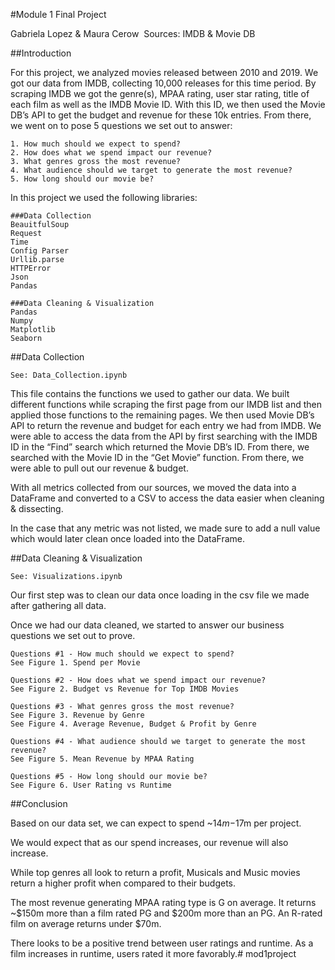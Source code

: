 #Module 1 Final Project

Gabriela Lopez & Maura Cerow 
Sources: IMDB & Movie DB

##Introduction

For this project, we analyzed movies released between 2010 and 2019. We got our data from IMDB, collecting 10,000 releases for this time period. By scraping IMDB we got the genre(s), MPAA rating, user star rating, title of each film as well as the IMDB Movie ID. With this ID, we then used the Movie DB’s API to get the budget and revenue for these 10k entries. From there, we went on to pose 5 questions we set out to answer:

	1. How much should we expect to spend?
	2. How does what we spend impact our revenue?
	3. What genres gross the most revenue?
	4. What audience should we target to generate the most revenue?
	5. How long should our movie be?

In this project we used the following libraries:

	###Data Collection
	BeauitfulSoup
	Request
	Time
	Config Parser
	Urllib.parse
	HTTPError
	Json
	Pandas

	###Data Cleaning & Visualization
	Pandas
	Numpy
	Matplotlib
	Seaborn

##Data Collection

	See: Data_Collection.ipynb

This file contains the functions we used to gather our data. We built different functions while scraping the first page from our IMDB list and then applied those functions to the remaining pages. We then used Movie DB’s API to return the revenue and budget for each entry we had from IMDB. We were able to access the data from the API by first searching with the IMDB ID in the “Find” search which returned the Movie DB’s ID. From there, we searched with the Movie ID in the “Get Movie” function. From there, we were able to pull out our revenue & budget.

With all metrics collected from our sources, we moved the data into a DataFrame and converted to a CSV to access the data easier when cleaning & dissecting.

In the case that any metric was not listed, we made sure to add a null value which would later clean once loaded into the DataFrame.

##Data Cleaning & Visualization

	See: Visualizations.ipynb

Our first step was to clean our data once loading in the csv file we made after gathering all data.

Once we had our data cleaned, we started to answer our business questions we set out to prove.

	Questions #1 - How much should we expect to spend?
	See Figure 1. Spend per Movie

	Questions #2 - How does what we spend impact our revenue?
	See Figure 2. Budget vs Revenue for Top IMDB Movies

	Questions #3 - What genres gross the most revenue?
	See Figure 3. Revenue by Genre
	See Figure 4. Average Revenue, Budget & Profit by Genre

	Questions #4 - What audience should we target to generate the most revenue?
	See Figure 5. Mean Revenue by MPAA Rating

	Questions #5 - How long should our movie be?
	See Figure 6. User Rating vs Runtime


##Conclusion

Based on our data set, we can expect to spend ~$14m-$17m per project.

We would expect that as our spend increases, our revenue will also increase.

While top genres all look to return a profit, Musicals and Music movies return a higher profit when compared to their budgets.

The most revenue generating MPAA rating type is G on average. It returns ~$150m more than a film rated PG and $200m more than an PG. An R-rated film on average returns under $70m.

There looks to be a positive trend between user ratings and runtime. As a film increases in runtime, users rated it more favorably.# mod1project
